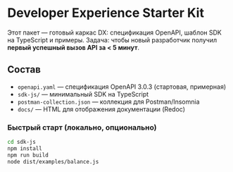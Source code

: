 # Developer Experience Starter Kit

Этот пакет — готовый каркас DX: спецификация OpenAPI, шаблон SDK на TypeScript и примеры.
Задача: чтобы новый разработчик получил **первый успешный вызов API за < 5 минут**.

## Состав

- `openapi.yaml` — спецификация OpenAPI 3.0.3 (стартовая, примерная)
- `sdk-js/` — минимальный SDK на TypeScript
- `postman-collection.json` — коллекция для Postman/Insomnia
- `docs/` — HTML для отображения документации (Redoc)

### Быстрый старт (локально, опционально)
```bash
cd sdk-js
npm install
npm run build
node dist/examples/balance.js
